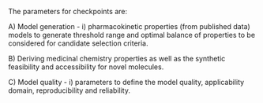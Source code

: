 


The parameters for checkpoints are:

A) Model generation - i) pharmacokinetic properties (from published data) models to generate threshold range and optimal balance of properties to be considered for candidate selection criteria. 

B) Deriving medicinal chemistry properties as well as the synthetic feasibility and accessibility for novel molecules.

C) Model quality - i) parameters to define the model quality, applicability domain, reproducibility and reliability.
